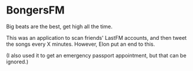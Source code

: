 # BongersFM
Big beats are the best, get high all the time.

This was an application to scan friends' LastFM accounts, and then tweet the songs every X minutes. However, Elon put an end to this. 

(I also used it to get an emergency passport appointment, but that can be ignored.)
